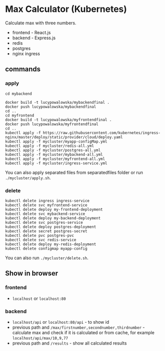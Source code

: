 # Max Calculator (Kubernetes)

Calculate max with three numbers.

* frontend - React.js
* backend - Express.js
* redis
* postgres
* nginx ingress

## commands
### apply
`cd mybackend`

`docker build -t lucypowalowska/mybackendfinal .`<br />
`docker push lucypowalowska/mybackendfinal`<br />
`cd ..`<br />
`cd myfrontend`<br />
`docker build -t lucypowalowska/myfrontendfinal .`<br />
`docker push lucypowalowska/myfrontendfinal`<br />
`cd ..`<br />
`kubectl apply -f https://raw.githubusercontent.com/kubernetes/ingress-nginx/master/deploy/static/provider/cloud/deploy.yaml`<br />
`kubectl apply -f mycluster/myapp-configMap.yml`<br />
`kubectl apply -f mycluster/redis-all.yml`<br />
`kubectl apply -f mycluster/postgres-all.yml`<br />
`kubectl apply -f mycluster/mybackend-all.yml`<br />
`kubectl apply -f mycluster/myfrontend-all.yml`<br />
`kubectl apply -f mycluster/ingress-service.yml`<br />

You can also apply separated files from separatedfiles folder or run `./mycluster/apply.sh`.

### delete
`kubectl delete ingress ingress-service`<br />
`kubectl delete svc myfrontend-service`<br />
`kubectl delete deploy my-frontend-deployment`<br />
`kubectl delete svc mybackend-service`<br />
`kubectl delete deploy my-backend-deployment`<br />
`kubectl delete svc postgres-service`<br />
`kubectl delete deploy postgres-deployment`<br />
`kubectl delete secret postgres-secret`<br />
`kubectl delete pvc postgres-pvc`<br />
`kubectl delete svc redis-service`<br />
`kubectl delete deploy my-redis-deployment`<br />
`kubectl delete configmap myapp-config`<br />

You can also run `./mycluster/delete.sh`.

## Show in browser
### frontend
* `localhost` or `localhost:80`
### backend
* `localhost/api` or `localhost:80/api` - to show id<br />
* previous path and `/max/firstnumber,secondnumber,thirdnumber` - calculate max and check if it is calculated or from cache, for example `localhost/api/max/10,9,77`<br />
* previous path and `/results` - show all calculated results